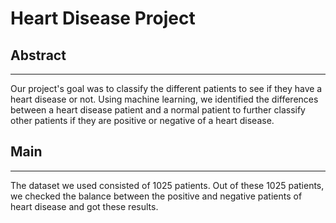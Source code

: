# Heart Disease Project
## Abstract
----------------
Our project's goal was to classify the different patients to see if they have a heart
disease or not. Using machine learning, we identified the differences between a heart disease
patient and a normal patient to further classify other patients if they are positive or negative of a heart disease.


## Main
-----------
The dataset we used consisted of 1025 patients. Out of these 1025 patients, we checked the balance between the positive and negative patients of heart disease and got these results.
